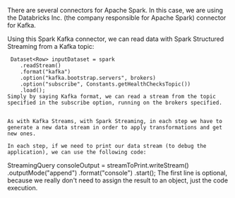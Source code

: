 There are several connectors for Apache Spark. In this case, we are using the Databricks Inc. (the company responsible for Apache Spark) connector for Kafka.

Using this Spark Kafka connector, we can read data with Spark Structured Streaming from a Kafka topic:

```
 Dataset<Row> inputDataset = spark
    .readStream()
    .format("kafka")
    .option("kafka.bootstrap.servers", brokers)
    .option("subscribe", Constants.getHealthChecksTopic())
    .load();
Simply by saying Kafka format, we can read a stream from the topic specified in the subscribe option, running on the brokers specified.


As with Kafka Streams, with Spark Streaming, in each step we have to generate a new data stream in order to apply transformations and get new ones.

In each step, if we need to print our data stream (to debug the application), we can use the following code:

```
StreamingQuery consoleOutput =
    streamToPrint.writeStream()
    .outputMode("append")
    .format("console")
    .start();
The first line is optional, because we really don't need to assign the result to an object, just the code execution.